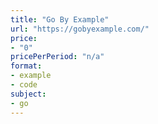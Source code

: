 ```yaml
---
title: "Go By Example"
url: "https://gobyexample.com/"
price: 
- "0"
pricePerPeriod: "n/a"
format: 
- example
- code
subject: 
- go
---
```

